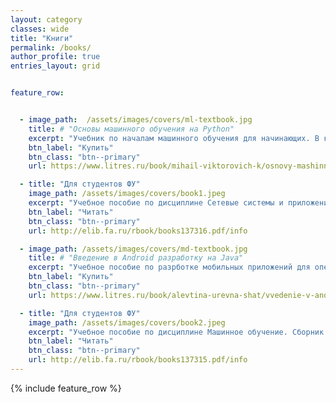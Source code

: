 ```yaml
---
layout: category
classes: wide
title: "Книги"
permalink: /books/
author_profile: true
entries_layout: grid


feature_row:


  - image_path:  /assets/images/covers/ml-textbook.jpg
    title: # "Основы машинного обучения на Python"
    excerpt: "Учебник по началам машинного обучения для начинающих. В книге объясняются теоретические основы классических алгоритмов машинного обучения с примерами на языке программирования Python."
    btn_label: "Купить"
    btn_class: "btn--primary"
    url: https://www.litres.ru/book/mihail-viktorovich-k/osnovy-mashinnogo-obucheniya-na-python-bakalavriat-uc-70061098/

  - title: "Для студентов ФУ"
    image_path: /assets/images/covers/book1.jpeg
    excerpt: "Учебное пособие по дисциплине Сетевые системы и приложения. Теоретический материал и практические задания по администрированию ОС Linux."
    btn_label: "Читать"
    btn_class: "btn--primary"
    url: http://elib.fa.ru/rbook/books137316.pdf/info

  - image_path: /assets/images/covers/md-textbook.jpg
    title: # "Введение в Android разработку на Java"
    excerpt: "Учебное пособие по разрботке мобильных приложений для операционной системы Android. Подойдет начинающим студентам и энтузиастам, которые хотят попробовать себя в создании простых мобильных приложений."
    btn_label: "Купить"
    btn_class: "btn--primary"
    url: https://www.litres.ru/book/alevtina-urevna-shat/vvedenie-v-android-razrabotku-na-java-bakalavriat-uch-69382102/

  - title: "Для студентов ФУ"
    image_path: /assets/images/covers/book2.jpeg
    excerpt: "Учебное пособие по дисциплине Машинное обучение. Сборник лабораторных работ по основам машинного обучения в библиотеке sklearn."
    btn_label: "Читать"
    btn_class: "btn--primary"
    url: http://elib.fa.ru/rbook/books137315.pdf/info
---
```


{% include feature_row %}
